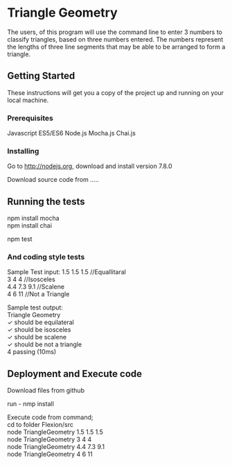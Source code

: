 # Triangle Geometry

The users, of this program will use the command line to enter 3 numbers to classify triangles, based on three numbers entered. The numbers represent the lengths of three line segments that may be able to be arranged to form a triangle.

## Getting Started

These instructions will get you a copy of the project up and running on your local machine.

### Prerequisites

Javascript ES5/ES6
Node.js
Mocha.js
Chai.js

### Installing

Go to http://nodejs.org, download and install version 7.8.0

Download source code from .....

## Running the tests
npm install mocha<br>
npm install chai<br>

npm test

### And coding style tests

Sample Test input:
1.5 1.5 1.5   //Equallitaral <br>
3 4 4         //Isosceles<br>
4.4 7.3 9.1   //Scalene<br>
4 6 11        //Not a Triangle<br>

Sample test output:<br>
  Triangle Geometry<br>
    ✓ should be equilateral<br>
    ✓ should be isosceles<br>
    ✓ should be scalene<br>
    ✓ should be not a triangle<br>
  4 passing (10ms)<br>

## Deployment and Execute code
Download files from github

run - nmp install

Execute code from command;<br>
cd to folder Flexion/src<br>
node TriangleGeometry 1.5 1.5 1.5<br>
node TriangleGeometry 3 4 4<br>
node TriangleGeometry 4.4 7.3 9.1<br>
node TriangleGeometry 4 6 11<br>







